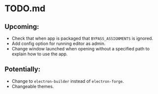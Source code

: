 # TODO.md


## Upcoming:
- Check that when app is packaged that `BYPASS_ASSIGNMENTS` is ignored.
- Add config option for running editor as admin.
- Change window launched when opening without a specified path to explain how to use the app.


## Potentially:
- Change to `electron-builder` instead of `electron-forge`.
- Changeable themes.